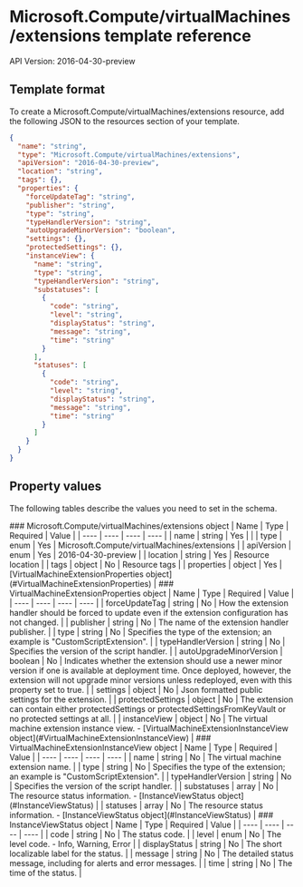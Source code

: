 # Microsoft.Compute/virtualMachines/extensions template reference
API Version: 2016-04-30-preview
## Template format

To create a Microsoft.Compute/virtualMachines/extensions resource, add the following JSON to the resources section of your template.

```json
{
  "name": "string",
  "type": "Microsoft.Compute/virtualMachines/extensions",
  "apiVersion": "2016-04-30-preview",
  "location": "string",
  "tags": {},
  "properties": {
    "forceUpdateTag": "string",
    "publisher": "string",
    "type": "string",
    "typeHandlerVersion": "string",
    "autoUpgradeMinorVersion": "boolean",
    "settings": {},
    "protectedSettings": {},
    "instanceView": {
      "name": "string",
      "type": "string",
      "typeHandlerVersion": "string",
      "substatuses": [
        {
          "code": "string",
          "level": "string",
          "displayStatus": "string",
          "message": "string",
          "time": "string"
        }
      ],
      "statuses": [
        {
          "code": "string",
          "level": "string",
          "displayStatus": "string",
          "message": "string",
          "time": "string"
        }
      ]
    }
  }
}
```
## Property values

The following tables describe the values you need to set in the schema.

<a id="Microsoft.Compute/virtualMachines/extensions" />
### Microsoft.Compute/virtualMachines/extensions object
|  Name | Type | Required | Value |
|  ---- | ---- | ---- | ---- |
|  name | string | Yes |  |
|  type | enum | Yes | Microsoft.Compute/virtualMachines/extensions |
|  apiVersion | enum | Yes | 2016-04-30-preview |
|  location | string | Yes | Resource location |
|  tags | object | No | Resource tags |
|  properties | object | Yes | [VirtualMachineExtensionProperties object](#VirtualMachineExtensionProperties) |


<a id="VirtualMachineExtensionProperties" />
### VirtualMachineExtensionProperties object
|  Name | Type | Required | Value |
|  ---- | ---- | ---- | ---- |
|  forceUpdateTag | string | No | How the extension handler should be forced to update even if the extension configuration has not changed. |
|  publisher | string | No | The name of the extension handler publisher. |
|  type | string | No | Specifies the type of the extension; an example is "CustomScriptExtension". |
|  typeHandlerVersion | string | No | Specifies the version of the script handler. |
|  autoUpgradeMinorVersion | boolean | No | Indicates whether the extension should use a newer minor version if one is available at deployment time. Once deployed, however, the extension will not upgrade minor versions unless redeployed, even with this property set to true. |
|  settings | object | No | Json formatted public settings for the extension. |
|  protectedSettings | object | No | The extension can contain either protectedSettings or protectedSettingsFromKeyVault or no protected settings at all. |
|  instanceView | object | No | The virtual machine extension instance view. - [VirtualMachineExtensionInstanceView object](#VirtualMachineExtensionInstanceView) |


<a id="VirtualMachineExtensionInstanceView" />
### VirtualMachineExtensionInstanceView object
|  Name | Type | Required | Value |
|  ---- | ---- | ---- | ---- |
|  name | string | No | The virtual machine extension name. |
|  type | string | No | Specifies the type of the extension; an example is "CustomScriptExtension". |
|  typeHandlerVersion | string | No | Specifies the version of the script handler. |
|  substatuses | array | No | The resource status information. - [InstanceViewStatus object](#InstanceViewStatus) |
|  statuses | array | No | The resource status information. - [InstanceViewStatus object](#InstanceViewStatus) |


<a id="InstanceViewStatus" />
### InstanceViewStatus object
|  Name | Type | Required | Value |
|  ---- | ---- | ---- | ---- |
|  code | string | No | The status code. |
|  level | enum | No | The level code. - Info, Warning, Error |
|  displayStatus | string | No | The short localizable label for the status. |
|  message | string | No | The detailed status message, including for alerts and error messages. |
|  time | string | No | The time of the status. |

